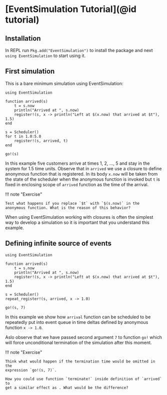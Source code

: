 # [EventSimulation Tutorial](@id tutorial)

## Installation

In REPL run `Pkg.add("EventSimulation")` to install the package and next
`using EventSimulation` to start using it.

## First simulation

This is a bare minimum simulation using EventSimulation:

```
using EventSimulation

function arrived(s)
    t = s.now
    println("Arrived at ", s.now)
    register!(s, x -> println("Left at $(x.now) that arrived at $t"), 1.5)
end

s = Scheduler()
for t in 1.0:5.0
    register!(s, arrived, t)
end

go!(s)
```

In this example five customers arrive at times 1, 2, ..., 5 and stay in the
system for 1.5 time units. Observe that in `arrived` we use a closure to define
anonymous function that is registered. In its body `x.now` will be taken from
the state of the scheduler when the anonymous function is invoked but `t` is
fixed in enclosing scope of `arrived` function as the time of the arrival.

!!! note "Exercise"

    Test what happens if you replace `$t` with `$(s.now)` in the
    anonymous function. What is the reason of this behavior?

When using EventSimulation working with closures is often the simplest way
to develop a simulation so it is important that you understand this example.

## Defining infinite source of events

```
using EventSimulation

function arrived(s)
    t = s.now
    println("Arrived at ", s.now)
    register!(s, x -> println("Left at $(x.now) that arrived at $t"), 1.5)
end

s = Scheduler()
repeat_register!(s, arrived, x -> 1.0)

go!(s, 7)

```

In this example we show how `arrival` function can be scheduled to be repeatedly
put into event queue in time deltas defined by anonymous function `x -> 1.0`.

Aslo observe that we have passed second argument `7` to function `go!` which
will force unconditional termination of the simulation after this moment.

!!! note "Exercise"

    Think what would happen if the termination time would be omitted in the
    expression `go!(s, 7)`.

    How you could use function `terminate!` inside definition of `arrived` to
    get a similar effect as . What would be the difference?
